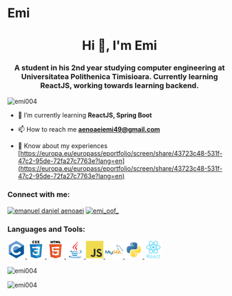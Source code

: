 # Emi
<h1 align="center">Hi 👋, I'm Emi</h1>
<h3 align="center">A student in his 2nd year studying computer engineering at Universitatea Polithenica Timisioara. Currently learning ReactJS, working towards learning backend.</h3>

<p align="left"> <img src="https://komarev.com/ghpvc/?username=emi004&label=Profile%20views&color=0e75b6&style=flat" alt="emi004" /> </p>

- 🌱 I’m currently learning **ReactJS, Spring Boot**

- 📫 How to reach me **aenoaeiemi49@gmail.com**

- 📄 Know about my experiences [https://europa.eu/europass/eportfolio/screen/share/43723c48-531f-47c2-95de-72fa27c7763e?lang=en](https://europa.eu/europass/eportfolio/screen/share/43723c48-531f-47c2-95de-72fa27c7763e?lang=en)

<h3 align="left">Connect with me:</h3>
<p align="left">
<a href="https://linkedin.com/in/emanuel daniel aenoaei" target="blank"><img align="center" src="https://raw.githubusercontent.com/rahuldkjain/github-profile-readme-generator/master/src/images/icons/Social/linked-in-alt.svg" alt="emanuel daniel aenoaei" height="30" width="40" /></a>
<a href="https://instagram.com/emi_oof_" target="blank"><img align="center" src="https://raw.githubusercontent.com/rahuldkjain/github-profile-readme-generator/master/src/images/icons/Social/instagram.svg" alt="emi_oof_" height="30" width="40" /></a>
</p>

<h3 align="left">Languages and Tools:</h3>
<p align="left"> <a href="https://www.cprogramming.com/" target="_blank" rel="noreferrer"> <img src="https://raw.githubusercontent.com/devicons/devicon/master/icons/c/c-original.svg" alt="c" width="40" height="40"/> </a> <a href="https://www.w3schools.com/css/" target="_blank" rel="noreferrer"> <img src="https://raw.githubusercontent.com/devicons/devicon/master/icons/css3/css3-original-wordmark.svg" alt="css3" width="40" height="40"/> </a> <a href="https://www.w3.org/html/" target="_blank" rel="noreferrer"> <img src="https://raw.githubusercontent.com/devicons/devicon/master/icons/html5/html5-original-wordmark.svg" alt="html5" width="40" height="40"/> </a> <a href="https://www.java.com" target="_blank" rel="noreferrer"> <img src="https://raw.githubusercontent.com/devicons/devicon/master/icons/java/java-original.svg" alt="java" width="40" height="40"/> </a> <a href="https://developer.mozilla.org/en-US/docs/Web/JavaScript" target="_blank" rel="noreferrer"> <img src="https://raw.githubusercontent.com/devicons/devicon/master/icons/javascript/javascript-original.svg" alt="javascript" width="40" height="40"/> </a> <a href="https://www.mysql.com/" target="_blank" rel="noreferrer"> <img src="https://raw.githubusercontent.com/devicons/devicon/master/icons/mysql/mysql-original-wordmark.svg" alt="mysql" width="40" height="40"/> </a> <a href="https://www.python.org" target="_blank" rel="noreferrer"> <img src="https://raw.githubusercontent.com/devicons/devicon/master/icons/python/python-original.svg" alt="python" width="40" height="40"/> </a> <a href="https://reactjs.org/" target="_blank" rel="noreferrer"> <img src="https://raw.githubusercontent.com/devicons/devicon/master/icons/react/react-original-wordmark.svg" alt="react" width="40" height="40"/> </a> </p>

<p><img align="center" src="https://github-readme-stats.vercel.app/api/top-langs?username=emi004&show_icons=true&theme=onedark&locale=en&layout=compact" alt="emi004" /></p>

<p><img align="center" src="https://github-readme-streak-stats.herokuapp.com/?user=emi004&theme=dark" alt="emi004" /></p>
